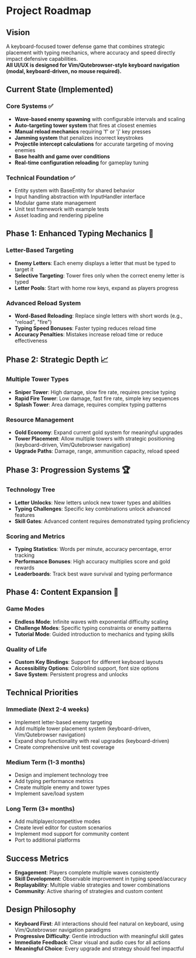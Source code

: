 # Project Roadmap

## Vision

A keyboard-focused tower defense game that combines strategic placement with typing mechanics, where accuracy and speed directly impact defensive capabilities.  
**All UI/UX is designed for Vim/Qutebrowser-style keyboard navigation (modal, keyboard-driven, no mouse required).**

## Current State (Implemented)

### Core Systems ✅

- **Wave-based enemy spawning** with configurable intervals and scaling
- **Auto-targeting tower system** that fires at closest enemies
- **Manual reload mechanics** requiring 'f' or 'j' key presses
- **Jamming system** that penalizes incorrect keystrokes
- **Projectile intercept calculations** for accurate targeting of moving enemies
- **Base health and game over conditions**
- **Real-time configuration reloading** for gameplay tuning

### Technical Foundation ✅

- Entity system with BaseEntity for shared behavior
- Input handling abstraction with InputHandler interface
- Modular game state management
- Unit test framework with example tests
- Asset loading and rendering pipeline

## Phase 1: Enhanced Typing Mechanics 🎯

### Letter-Based Targeting

- **Enemy Letters**: Each enemy displays a letter that must be typed to target it
- **Selective Targeting**: Tower fires only when the correct enemy letter is typed
- **Letter Pools**: Start with home row keys, expand as players progress

### Advanced Reload System

- **Word-Based Reloading**: Replace single letters with short words (e.g., "reload", "fire")
- **Typing Speed Bonuses**: Faster typing reduces reload time
- **Accuracy Penalties**: Mistakes increase reload time or reduce effectiveness

## Phase 2: Strategic Depth 📈

### Multiple Tower Types

- **Sniper Tower**: High damage, slow fire rate, requires precise typing
- **Rapid Fire Tower**: Low damage, fast fire rate, simple key sequences
- **Splash Tower**: Area damage, requires complex typing patterns

### Resource Management

- **Gold Economy**: Expand current gold system for meaningful upgrades
- **Tower Placement**: Allow multiple towers with strategic positioning (keyboard-driven, Vim/Qutebrowser navigation)
- **Upgrade Paths**: Damage, range, ammunition capacity, reload speed

## Phase 3: Progression Systems 🏆

### Technology Tree

- **Letter Unlocks**: New letters unlock new tower types and abilities
- **Typing Challenges**: Specific key combinations unlock advanced features
- **Skill Gates**: Advanced content requires demonstrated typing proficiency

### Scoring and Metrics

- **Typing Statistics**: Words per minute, accuracy percentage, error tracking
- **Performance Bonuses**: High accuracy multiplies score and gold rewards
- **Leaderboards**: Track best wave survival and typing performance

## Phase 4: Content Expansion 🌟

### Game Modes

- **Endless Mode**: Infinite waves with exponential difficulty scaling
- **Challenge Modes**: Specific typing constraints or enemy patterns
- **Tutorial Mode**: Guided introduction to mechanics and typing skills

### Quality of Life

- **Custom Key Bindings**: Support for different keyboard layouts
- **Accessibility Options**: Colorblind support, font size options
- **Save System**: Persistent progress and unlocks

## Technical Priorities

### Immediate (Next 2-4 weeks)

- Implement letter-based enemy targeting
- Add multiple tower placement system (keyboard-driven, Vim/Qutebrowser navigation)
- Expand shop functionality with real upgrades (keyboard-driven)
- Create comprehensive unit test coverage

### Medium Term (1-3 months)

- Design and implement technology tree
- Add typing performance metrics
- Create multiple enemy and tower types
- Implement save/load system

### Long Term (3+ months)

- Add multiplayer/competitive modes
- Create level editor for custom scenarios
- Implement mod support for community content
- Port to additional platforms

## Success Metrics

- **Engagement**: Players complete multiple waves consistently
- **Skill Development**: Observable improvement in typing speed/accuracy
- **Replayability**: Multiple viable strategies and tower combinations
- **Community**: Active sharing of strategies and custom content

## Design Philosophy

- **Keyboard First**: All interactions should feel natural on keyboard, using Vim/Qutebrowser navigation paradigms
- **Progressive Difficulty**: Gentle introduction with meaningful skill gates
- **Immediate Feedback**: Clear visual and audio cues for all actions
- **Meaningful Choice**: Every upgrade and strategy should feel impactful
